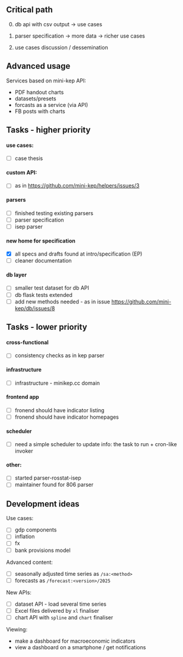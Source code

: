 Critical path
-------------

0. db api with csv output -> use cases

1. parser specification -> more data -> richer use cases

2. use cases discussion / dessemination


Advanced usage
--------------

Services based on mini-kep API: 

- PDF handout charts  
- datasets/presets
- forcasts as a service (via API)
- FB posts with charts
  
  
Tasks - higher priority
-----------------------

#### use cases:
   - [ ] case thesis

#### custom API:
   - [ ] as in <https://github.com/mini-kep/helpers/issues/3>

#### parsers
   - [ ] finished testing existing parsers
   - [ ] parser specification
   - [ ] isep parser

#### new home for specification
   - [x] all specs and drafts found at intro/specification (EP)
   - [ ] cleaner documentation 

#### db layer
   - [ ] smaller test dataset for db API
   - [ ] db flask tests extended
   - [ ] add new methods needed - as in issue <https://github.com/mini-kep/db/issues/8>

Tasks - lower priority
-----------------------

#### cross-functional
   - [ ] consistency checks as in kep parser

#### infrastructure   
   - [ ] infrastructure - minikep.cc domain
   
#### frontend app
   - [ ] fronend should have indicator listing
   - [ ] fronend should have indicator homepages
   
#### scheduler    
   - [ ] need a simple scheduler to update info: the task to run + cron-like invoker

#### other:
   - [ ] started parser-rosstat-isep
   - [ ] maintainer found for 806 parser   

Development ideas
-----------------

Use cases:
- [ ] gdp components
- [ ] inflation
- [ ] fx
- [ ] bank provisions model
  
Advanced content:
- [ ] seasonally adjusted time series as ```/sa:<method>``` 
- [ ] forecasts as ```/forecast:<version>/2025```

New APIs:
- [ ] dataset API - load several time series
- [ ] Excel files delivered by ```xl``` finaliser
- [ ] chart API with ```spline``` and ```chart``` finaliser

Viewing:
- make a dashboard for macroeconomic indicators 
- view a dashboard on a smartphone / get notifications 
